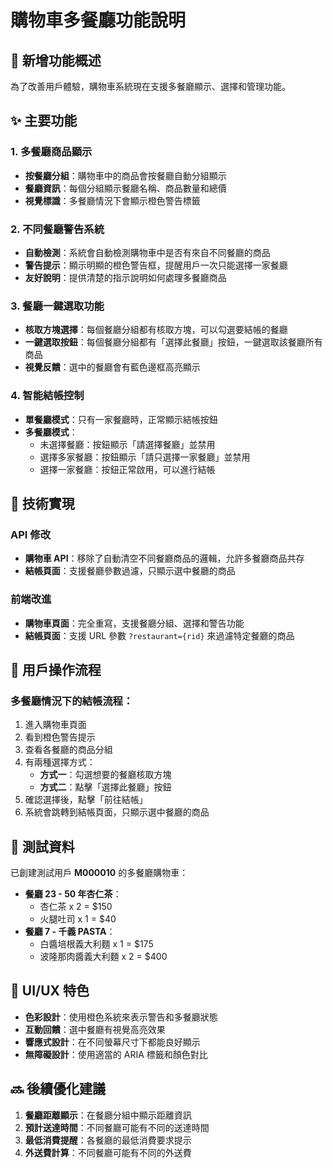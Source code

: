 # 購物車多餐廳功能說明

## 🎯 新增功能概述

為了改善用戶體驗，購物車系統現在支援多餐廳顯示、選擇和管理功能。

## ✨ 主要功能

### 1. 多餐廳商品顯示

- **按餐廳分組**：購物車中的商品會按餐廳自動分組顯示
- **餐廳資訊**：每個分組顯示餐廳名稱、商品數量和總價
- **視覺標識**：多餐廳情況下會顯示橙色警告標籤

### 2. 不同餐廳警告系統

- **自動檢測**：系統會自動檢測購物車中是否有來自不同餐廳的商品
- **警告提示**：顯示明顯的橙色警告框，提醒用戶一次只能選擇一家餐廳
- **友好說明**：提供清楚的指示說明如何處理多餐廳商品

### 3. 餐廳一鍵選取功能

- **核取方塊選擇**：每個餐廳分組都有核取方塊，可以勾選要結帳的餐廳
- **一鍵選取按鈕**：每個餐廳分組都有「選擇此餐廳」按鈕，一鍵選取該餐廳所有商品
- **視覺反饋**：選中的餐廳會有藍色邊框高亮顯示

### 4. 智能結帳控制

- **單餐廳模式**：只有一家餐廳時，正常顯示結帳按鈕
- **多餐廳模式**：
  - 未選擇餐廳：按鈕顯示「請選擇餐廳」並禁用
  - 選擇多家餐廳：按鈕顯示「請只選擇一家餐廳」並禁用
  - 選擇一家餐廳：按鈕正常啟用，可以進行結帳

## 🔧 技術實現

### API 修改

- **購物車 API**：移除了自動清空不同餐廳商品的邏輯，允許多餐廳商品共存
- **結帳頁面**：支援餐廳參數過濾，只顯示選中餐廳的商品

### 前端改進

- **購物車頁面**：完全重寫，支援餐廳分組、選擇和警告功能
- **結帳頁面**：支援 URL 參數 `?restaurant={rid}` 來過濾特定餐廳的商品

## 📱 用戶操作流程

### 多餐廳情況下的結帳流程：

1. 進入購物車頁面
2. 看到橙色警告提示
3. 查看各餐廳的商品分組
4. 有兩種選擇方式：
   - **方式一**：勾選想要的餐廳核取方塊
   - **方式二**：點擊「選擇此餐廳」按鈕
5. 確認選擇後，點擊「前往結帳」
6. 系統會跳轉到結帳頁面，只顯示選中餐廳的商品

## 🧪 測試資料

已創建測試用戶 **M000010** 的多餐廳購物車：

- **餐廳 23 - 50 年杏仁茶**：
  - 杏仁茶 x 2 = $150
  - 火腿吐司 x 1 = $40
- **餐廳 7 - 千義 PASTA**：
  - 白醬培根義大利麵 x 1 = $175
  - 波隆那肉醬義大利麵 x 2 = $400

## 🎨 UI/UX 特色

- **色彩設計**：使用橙色系統來表示警告和多餐廳狀態
- **互動回饋**：選中餐廳有視覺高亮效果
- **響應式設計**：在不同螢幕尺寸下都能良好顯示
- **無障礙設計**：使用適當的 ARIA 標籤和顏色對比

## 🔜 後續優化建議

1. **餐廳距離顯示**：在餐廳分組中顯示距離資訊
2. **預計送達時間**：不同餐廳可能有不同的送達時間
3. **最低消費提醒**：各餐廳的最低消費要求提示
4. **外送費計算**：不同餐廳可能有不同的外送費
